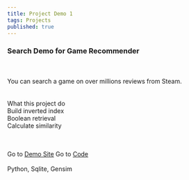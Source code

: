 ```yaml
---
title: Project Demo 1
tags: Projects
published: true
---
```


<H3>Search Demo for Game Recommender</H3><br>
<br>You can search a game on over millions reviews from Steam.<br><br>
<br>What this project do
<br>Build inverted index
<br>Boolean retrieval
<br>Calculate similarity 

<br><br>
Go to <a href="http://nintyning2.asuscomm.com">Demo Site</a>
Go to <a href="https://github.com/youngtakcho/qutworkshop_nabi/tree/master/gamerecommder
">Code</a>
<br><br>
Python, Sqlite, Gensim
